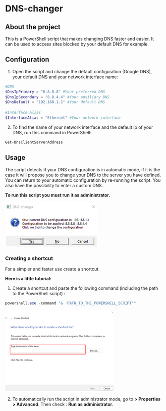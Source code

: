 # DNS-changer

## About the project

This is a PowerShell script that makes changing DNS faster and easier.
It can be used to access sites blocked by your default DNS for example.

## Configuration

1. Open the script and change the default configuration (Google DNS), your default DNS and your network interface name:

```powershell
#DNS
$DnsIpPrimary = "8.8.8.8" #Your preferred DNS
$DnsIpSecondary = "8.8.4.4" #Your auxiliary DNS
$DnsDefault = "192.168.1.1" #Your default DNS

#Interface Alias
$InterfaceAlias = "Ethernet" #Your network interface
```

2. To find the name of your network interface and the default ip of your DNS, run this command in PowerShell:

```powershell
Get-DnsClientServerAddress
```

## Usage

The script detects if your DNS configuration is in automatic mode, if it is the case it will propose you to change your DNS to the server you have defined.
You can return to your automatic configuration by re-running the script.
You also have the possibility to enter a custom DNS.

**To run this script you must run it as administrator.**

![Example](img/example.png)

### Creating a shortcut

For a simpler and faster use create a shortcut.

**Here is a little tutorial:**

1. Create a shortcut and paste the following command (including the path to the PowerShell script) :

```powershell
powershell.exe -command "& 'PATH_TO_THE_POWERSHELL_SCRIPT'"
```

![Shortcut](img/shortcut.png)

2. To automatically run the script in administrator mode, go to **> Properties > Advanced**. Then check : **Run as administrator**.